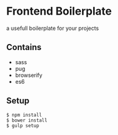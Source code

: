 # Frontend Boilerplate
a usefull boilerplate for your projects

## Contains
* sass
* pug
* browserify
* es6

## Setup

```
$ npm install
$ bower install
$ gulp setup
